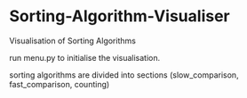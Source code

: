 # Sorting-Algorithm-Visualiser
Visualisation of Sorting Algorithms

run menu.py to initialise the visualisation.

sorting algorithms are divided into sections (slow_comparison, fast_comparison, counting)

